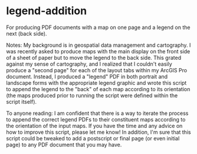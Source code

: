 # legend-addition
 For producing PDF documents with a map on one page and a legend on the next (back side).

Notes: 
My background is in geospatial data management and cartography. I was recently asked to produce maps 
with the main display on the front side of a sheet of paper but to move the legend to the back side.
This grated against my sense of cartography, and I realized that I couldn't easily produce a 
"second page" for each of the layout tabs within my ArcGIS Pro document. Instead, I produced a "legend" PDF 
in both portrait and landscape forms with the appropriate legend graphic and wrote this script to append
the legend to the "back" of each map according to its orientation (the maps produced prior to running the script
were defined within the script itself).

To anyone reading: I am confident that there is a way to iterate the process to append the correct legend PDFs
to their constituent maps according to the orientation of the input maps. If you have the time and any advice 
on how to improve this script, please let me know! In addition, I'm sure that this script could be tweaked to add a 
postscript or final page (or even initial page) to any PDF document that you may have. 